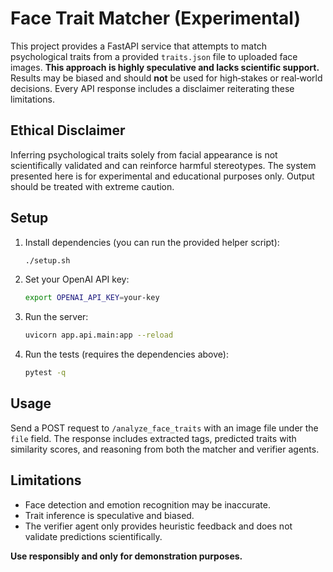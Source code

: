 # Face Trait Matcher (Experimental)

This project provides a FastAPI service that attempts to match psychological traits from a provided `traits.json` file to uploaded face images. **This approach is highly speculative and lacks scientific support.** Results may be biased and should **not** be used for high‑stakes or real‑world decisions. Every API response includes a disclaimer reiterating these limitations.

## Ethical Disclaimer
Inferring psychological traits solely from facial appearance is not scientifically validated and can reinforce harmful stereotypes. The system presented here is for experimental and educational purposes only. Output should be treated with extreme caution.

## Setup
1. Install dependencies (you can run the provided helper script):
   ```bash
   ./setup.sh
   ```
2. Set your OpenAI API key:
   ```bash
   export OPENAI_API_KEY=your-key
   ```
3. Run the server:
   ```bash
   uvicorn app.api.main:app --reload
   ```
4. Run the tests (requires the dependencies above):
   ```bash
   pytest -q
   ```

## Usage
Send a POST request to `/analyze_face_traits` with an image file under the `file` field. The response includes extracted tags, predicted traits with similarity scores, and reasoning from both the matcher and verifier agents.

## Limitations
- Face detection and emotion recognition may be inaccurate.
- Trait inference is speculative and biased.
- The verifier agent only provides heuristic feedback and does not validate predictions scientifically.

**Use responsibly and only for demonstration purposes.**
